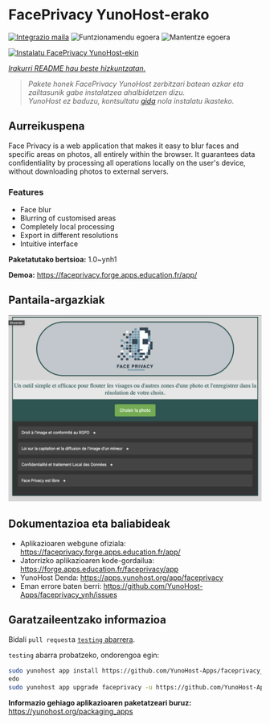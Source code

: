 <!--
Ohart ongi: README hau automatikoki sortu da <https://github.com/YunoHost/apps/tree/master/tools/readme_generator>ri esker
EZ editatu eskuz.
-->

# FacePrivacy YunoHost-erako

[![Integrazio maila](https://apps.yunohost.org/badge/integration/faceprivacy)](https://ci-apps.yunohost.org/ci/apps/faceprivacy/)
![Funtzionamendu egoera](https://apps.yunohost.org/badge/state/faceprivacy)
![Mantentze egoera](https://apps.yunohost.org/badge/maintained/faceprivacy)

[![Instalatu FacePrivacy YunoHost-ekin](https://install-app.yunohost.org/install-with-yunohost.svg)](https://install-app.yunohost.org/?app=faceprivacy)

*[Irakurri README hau beste hizkuntzatan.](./ALL_README.md)*

> *Pakete honek FacePrivacy YunoHost zerbitzari batean azkar eta zailtasunik gabe instalatzea ahalbidetzen dizu.*  
> *YunoHost ez baduzu, kontsultatu [gida](https://yunohost.org/install) nola instalatu ikasteko.*

## Aurreikuspena

Face Privacy is a web application that makes it easy to blur faces and specific areas on photos, all entirely within the browser. It guarantees data confidentiality by processing all operations locally on the user's device, without downloading photos to external servers.

### Features

- Face blur
- Blurring of customised areas
- Completely local processing
- Export in different resolutions 
- Intuitive interface


**Paketatutako bertsioa:** 1.0~ynh1

**Demoa:** <https://faceprivacy.forge.apps.education.fr/app/>

## Pantaila-argazkiak

![FacePrivacy(r)en pantaila-argazkia](./doc/screenshots/screenshot.png)

## Dokumentazioa eta baliabideak

- Aplikazioaren webgune ofiziala: <https://faceprivacy.forge.apps.education.fr/app/>
- Jatorrizko aplikazioaren kode-gordailua: <https://forge.apps.education.fr/faceprivacy/app>
- YunoHost Denda: <https://apps.yunohost.org/app/faceprivacy>
- Eman errore baten berri: <https://github.com/YunoHost-Apps/faceprivacy_ynh/issues>

## Garatzaileentzako informazioa

Bidali `pull request`a [`testing` abarrera](https://github.com/YunoHost-Apps/faceprivacy_ynh/tree/testing).

`testing` abarra probatzeko, ondorengoa egin:

```bash
sudo yunohost app install https://github.com/YunoHost-Apps/faceprivacy_ynh/tree/testing --debug
edo
sudo yunohost app upgrade faceprivacy -u https://github.com/YunoHost-Apps/faceprivacy_ynh/tree/testing --debug
```

**Informazio gehiago aplikazioaren paketatzeari buruz:** <https://yunohost.org/packaging_apps>
